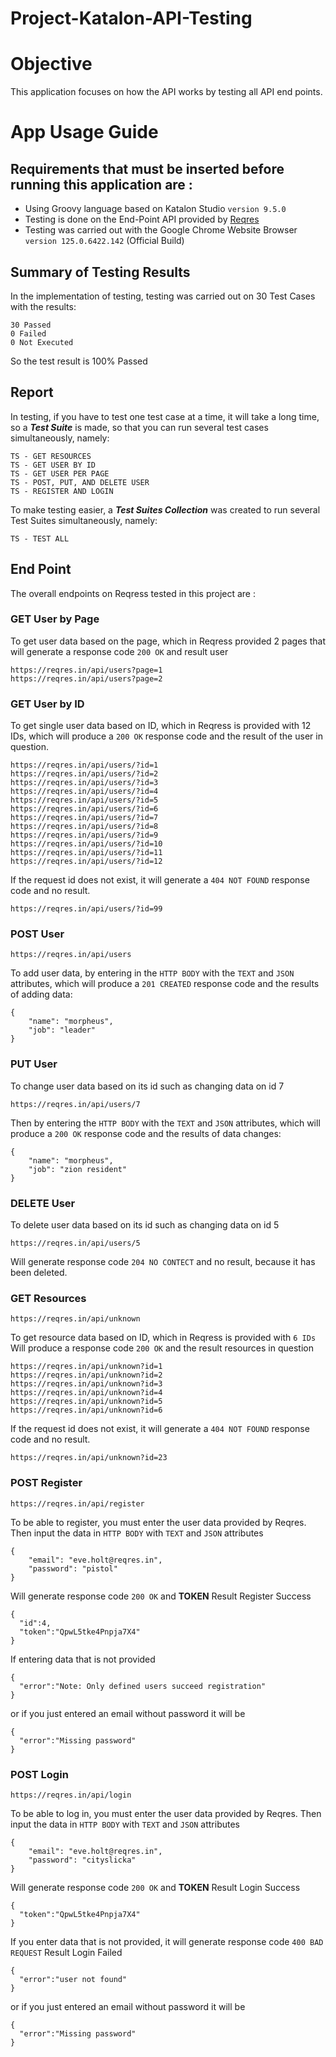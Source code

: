 # Project-Katalon-API-Testing

# Objective 
This application focuses on how the API works by testing all API end points.

# App Usage Guide
## Requirements that must be inserted before running this application are :
- Using Groovy language based on Katalon Studio `version 9.5.0`
- Testing is done on the End-Point API provided by [Reqres](https://reqres.in/)
- Testing was carried out with the Google Chrome Website Browser `version 125.0.6422.142` (Official Build)

## Summary of Testing Results
In the implementation of testing, testing was carried out on 30 Test Cases with the results:
```
30 Passed
0 Failed
0 Not Executed
```
So the test result is 100% Passed

## Report
In testing, if you have to test one test case at a time, it will take a long time, so a **_Test Suite_** is made, so that you can run several test cases simultaneously, namely:
```
TS - GET RESOURCES
TS - GET USER BY ID 
TS - GET USER PER PAGE
TS - POST, PUT, AND DELETE USER
TS - REGISTER AND LOGIN
```
To make testing easier, a **_Test Suites Collection_** was created to run several Test Suites simultaneously, namely:
```
TS - TEST ALL
```
## End Point
The overall endpoints on Reqress tested in this project are :
### GET User by Page
To get user data based on the page, which in Reqress provided 2 pages that will generate a response code `200 OK` and result user
```
https://reqres.in/api/users?page=1
https://reqres.in/api/users?page=2
```
### GET User by ID
To get single user data based on ID, which in Reqress is provided with 12 IDs, which will produce a `200 OK` response code and the result of the user in question.
```
https://reqres.in/api/users/?id=1
https://reqres.in/api/users/?id=2
https://reqres.in/api/users/?id=3
https://reqres.in/api/users/?id=4
https://reqres.in/api/users/?id=5
https://reqres.in/api/users/?id=6
https://reqres.in/api/users/?id=7
https://reqres.in/api/users/?id=8
https://reqres.in/api/users/?id=9
https://reqres.in/api/users/?id=10
https://reqres.in/api/users/?id=11
https://reqres.in/api/users/?id=12
```
If the request id does not exist, it will generate a `404 NOT FOUND` response code and no result.
```
https://reqres.in/api/users/?id=99
```
### POST User 
```
https://reqres.in/api/users
```
To add user data, by entering in the `HTTP BODY` with the `TEXT` and `JSON` attributes, which will produce a `201 CREATED` response code and the results of adding data:
```
{
    "name": "morpheus",
    "job": "leader"
}
```
### PUT User 
To change user data based on its id such as changing data on id 7
```
https://reqres.in/api/users/7
```
Then by entering the `HTTP BODY` with the `TEXT` and `JSON` attributes, which will produce a `200 OK` response code and the results of data changes:
```
{
    "name": "morpheus",
    "job": "zion resident"
}
```
### DELETE User
To delete user data based on its id such as changing data on id 5
```
https://reqres.in/api/users/5
```
Will generate response code `204 NO CONTECT` and no result, because it has been deleted.
### GET Resources 
```
https://reqres.in/api/unknown
```
To get resource data based on ID, which in Reqress is provided with `6 IDs`
Will produce a response code `200 OK` and the result resources in question
```
https://reqres.in/api/unknown?id=1
https://reqres.in/api/unknown?id=2
https://reqres.in/api/unknown?id=3
https://reqres.in/api/unknown?id=4
https://reqres.in/api/unknown?id=5
https://reqres.in/api/unknown?id=6
```
If the request id does not exist, it will generate a `404 NOT FOUND` response code and no result.
```
https://reqres.in/api/unknown?id=23
```
### POST Register
```
https://reqres.in/api/register
```
To be able to register, you must enter the user data provided by Reqres.
Then input the data in `HTTP BODY` with `TEXT` and `JSON` attributes
```
{
    "email": "eve.holt@reqres.in",
    "password": "pistol"
}
```
Will generate response code `200 OK` and **TOKEN**
Result Register Success
```
{
  "id":4,
  "token":"QpwL5tke4Pnpja7X4"
}
```
If entering data that is not provided
```
{
  "error":"Note: Only defined users succeed registration"
}
```
or if you just entered an email without password it will be
```
{
  "error":"Missing password"
}
```
### POST Login
```
https://reqres.in/api/login
```
To be able to log in, you must enter the user data provided by Reqres.
Then input the data in `HTTP BODY` with `TEXT` and `JSON` attributes
```
{
    "email": "eve.holt@reqres.in",
    "password": "cityslicka"
}
```
Will generate response code `200 OK` and **TOKEN**
Result Login Success
```
{
  "token":"QpwL5tke4Pnpja7X4"
}
```
If you enter data that is not provided, it will generate response code `400 BAD REQUEST`
Result Login Failed
```
{
  "error":"user not found"
}
```
or if you just entered an email without password it will be
```
{
  "error":"Missing password"
}
```
